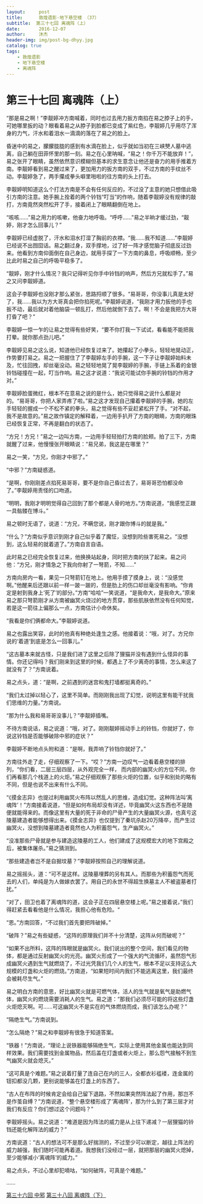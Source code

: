 ```yaml
---
layout:     post
title:      敦煌遗影·地下悬空楼 （37）
subtitle:  第三十七回 离魂阵（上）
date:       2016-12-07
author:     沐杰
header-img: img/post-bg-dhyy.jpg
catalog: true
tags:
    - 敦煌遗影
    - 地下悬空楼
    - 离魂阵
---
```

# 第三十七回 离魂阵（上）

“那是易之啊！”李靓婷冲方南喊着，同时也过去用力扳方南掐在易之脖子上的手，可她哪里扳的动？眼看着易之从脖子到脸都已变成了紫红色，李靓婷几乎用尽了浑身的力气，汗水和着泪水一滴滴的落在了易之的脸上。

昏迷中的易之，朦朦胧胧的感到有水滴在脸上，似乎就如当初在三峡僰人墓中逃离，自己躺在田菲怀里的那一刻。易之在心里呐喊，“易之！你千万不能放弃！”，易之张开了眼睛，虽然依然意识模糊但基本的求生意念让他还是奋力的用手推着方南。李靓婷看到易之醒过来了，更加用力的扳方南的双手，不过方南的手纹丝不动。李靓婷急了，两手攥成拳头噼里啪啦的往方南的头上打去。

李靓婷明知道这么个打法方南是不会有任何反应的，不过没了主意的她只想借此吸引方南的注意。她手腕上拴着的两个铃铛“叮当”的作响，随着李靓婷没有规律的敲打，方南竟然突然松开了手，接着闭上了眼睛翻倒在地上。

“咳咳……”易之用力的咳嗽，他奋力地呼吸。“呼呼……”易之半晌才缓过劲，“靓婷，刚才怎么回事儿？”

李靓婷已经虚脱了，汗水和泪水打湿了胸前的衣襟。“我……我不知道……”李靓婷已经说不出囫囵话。易之翻过身，双手撑地，过了好一阵才感觉脑子彻底反过劲来。他看到方南仰面倒在自己身边，就用手探了一下方南的鼻息，呼吸顺畅，至少比此时易之自己的呼吸平稳多了。

“靓婷，刚才什么情况？我只记得听见你手中铃铛的响声，然后方兄就松手了。”易之又问李靓婷道。

这会子李靓婷也没刚才那么紧张，思路捋顺了很多。“易哥哥，你没事儿真是太好了，我……我以为方大哥真会把你掐死呢。”李靓婷说道，“我刚才用力扳他的手也扳不动，最后就对着他脑袋一顿乱打，然后他就倒下去了。啊！不会是我把方大哥打昏了吧？”

李靓婷一惊一乍的让易之觉得有些好笑，“要不你打我一下试试，看看能不能把我打晕。就你那点劲儿吧。”

李靓婷见易之这么说，知道他已经恢复过来了。她攥起了小拳头，轻轻地晃动正，作势要打易之。易之一把握住了了李靓婷左手的手腕，这一下子让李靓婷始料未及，忙往回拽，却丝毫没动。易之轻轻地晃了晃李靓婷的手腕，手链上系着的金银铃铛碰撞在一起，叮当作响。易之这才说道：“我说可能试你手腕的铃铛的作用才对。”

李靓婷脸蛋微红，根本不在意易之说的是什么，她只觉得易之说什么都是对的。“易哥哥，你把人家弄疼了啦。”易之这才发现自己攥着李靓婷的手腕，她的左手轻轻的握成一个不松不紧的拳头，易之觉得有些不妥赶紧松开了手。“对不起，我不是故意的。”易之故作镇定的解释着，一边用手扒开了方南的眼睛，方南的眼珠已经恢复正常，不再是翻白的状态了。

“方兄！方兄！”易之一边叫方南，一边用手轻轻拍打方南的脸颊。拍了三下，方南就醒了过来，他慢慢张开眼睛说：“易兄弟，我这是在哪里？”

易之一笑，“方兄，你刚才中邪了。”

“中邪？”方南疑惑道。

“是啊，你刚刚差点掐死易哥哥，要不是你自己昏过去了，易哥哥恐怕都没命了。”李靓婷用责怪的口吻道。

“明明，我刚才明明觉得自己回到了那个都是人骨的地方。”方南说道，“我感觉正跟一具骷髅在博斗。”

易之顿时无语了，说道：“方兄，不瞒您说，刚才跟你博斗的就是我。”

“什么？”方南似乎意识到刚才自己似乎着了魔怔，没想到险些害死易之。“没想到，这么轻易的就着道了。”方南自言自语。

此时易之已经完全恢复过来，他换换站起身，同时把方南的扶了起来。易之问他：“方兄，刚才情急之下我向你射了一弩箭，不知……”

方南向房内一看，果见一只弩箭钉在地上。他用手摸了摸身上，说：“没感觉啊。”他醒来后还跟以前一样一跛一跛的，但是肋上的伤口却丝毫没有影响。“你肯定是射到我身上‘死了’的部分。”方南“哈哈”一笑说道，“是我命大，是我命大。”原来易之那只弩箭刚才从方南被幽冥火烧过的地方贯穿，那些肌肤依然没有任何知觉，若是这一箭往上偏那么一点，方南估计小命休矣。

“我看是你们俩都命大。”李靓婷说道。

易之也露出笑容，此时的他真有种绝处逢生之感。他接着说：“哦，对了。方兄你说的‘着道’到底是怎么一回事儿。”

“这古墓本来就古怪，只是我们进了这里之后除了狸猫并没有遇到什么怪异的事情。你还记得吗？我们刚来到这里的时候，都遇上了不少离奇的事情，怎么来这了就没有了？”方南说着。

易之点头，道：“是啊，之前遇到的迷宫和鬼打墙都挺离奇的。”

“我们太过掉以轻心了，这里不简单。而刚刚我出现了幻觉，说明这里有能干扰我们思维的力量。”方南说。

“那为什么我和易哥哥没事儿？”李靓婷插嘴。

不待方南说话，易之说道：“哦，对了。刚刚靓婷摇动手上的铃铛，你就好了，你说这铃铛是否能够破除中邪的症状？”

李靓婷不断地点头附和道：“是啊，我弄响了铃铛你就好了。”

方南往外走了走，仔细观察了一下。“哎？”方南一边叹气一边看着悬空楼的排列，“你们看，二层三层四层，从外观完全一样， 而内部的幽冥火的方位不同，你们再看那几个栈道上的火炬。”易之仔细观察了那些火炬的位置，似乎和别处的略有不同，但是也说不出来有什么不同。

“《摸金志异》也提过利用幽冥火布阵以然乱人的思维，造成幻觉。这种阵法叫‘离魂阵’！”方南接着说道，“但是如何布局却没有详述，毕竟幽冥火这东西也不是随便就能得来的。而像这里有大量的死于非命的尸骨产生的大量幽冥火源，也真亏这陵墓建造者能够想得出来。《摸金志异》也仅提到了秦坑杀赵20万降卒，而产生过幽冥火，没想到陵墓建造者竟然也人为积蓄怨气，生产幽冥火。”

“没准那些尸骨就是参与建造这陵墓的工人，他们建成了这规模宏大的地下宫殿之后，被集体屠杀。”易之猜测到。

“那些建造者岂不是自掘坟墓？”李靓婷按照自己的理解说道。

易之摇摇头，道：“可不是这样。这陵墓埋葬的另有其人。而那些为积蓄怨气而死去的人们，单纯是为人做嫁衣罢了。用自己的永世不得超生换墓主人不被盗墓者打扰。”

“对了，田卫也着了离魂阵的道，这会子正在四层悬空楼上呢。”易之接着说，”我们得赶紧去看看他是什么情况，我担心他有危险。“

“恩。”方南回答，“不过我们首先要把阵破掉。”

“破阵？”易之有些疑惑，“这阵的原理我们并不十分清楚，这阵从何而破呢？”

“如果不出所料，这阵的阵眼就是幽冥火。我们说出的整个空间，我们看见的物体，都是通过反射幽冥火的光亮。幽冥火形成了一个强大的气流循环，虽然怨气形成幽冥火遇到生气就燃烧了，不过光凭我们几个人的生气，根本不足以支持这么大规模的灯盏和火炬的燃烧。”方南道，“如果短时间内我们不能逃离这里，我们最终会被耗尽生气。”

易之明白方南的意思，好比幽冥火就是可燃气体，活人的生气就是氧气是助燃气体，幽冥火的燃烧需要消耗人的生气。易之道：“那我们必须尽可能的将这些灯盏火炬熄灭啊。可……可这幽冥火不是实在的气体燃烧而成，我们该怎么办呢？”

“隔绝生气。”方南说到。

“怎么隔绝？”易之和李靓婷有很急于知道答案。

“铁器！”方南说，“理论上说铁器能够隔绝生气，实际上使用其他金属也能达到同样效果。我们需要找到金属物品，然后盖在灯盏或者火炬上，那么怨气接触不到生气幽冥火就会熄灭。”

“这可真是个难题。”易之说着打量了连自己在内的三人，全都衣衫褴褛，连金属的钮扣都没几颗，更别说能够盖在灯盏上的东西了。

“古人在布阵的时候肯定会给自己留下退路，不然如果突然阵法起了作用，那岂不是作茧自缚？”方南说道，“整个悬空楼形成了‘离魂阵’，那为什么到了第三层才对我们有反应？你们想过这个问题吗？”

李靓婷摇头。易之说道：“难道是因为阵法的威力是从上往下递减？一层狸猫的铃铛还能化解阵法的威力？”

方南说道：“古人的想法可不是那么好揣测的，不过至少可以断定，越往上阵法的威力越强，我们随时可能再着道。我想我们没经过一层，就把那层的幽冥火熄掉，至少能够减小‘离魂阵’的威力。”

易之点头，不过心里却犯嘀咕，“如何破阵，可真是个难题。”

……

[第三十六回 中邪](http://www.jianshu.com/p/ac0a6b33d37e)
[第三十八回 离魂阵（下）](http://www.jianshu.com/p/109cee5495b1)
